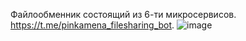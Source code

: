 Файлообменник состоящий из 6-ти микросервисов. https://t.me/pinkamena_filesharing_bot.
![image](https://github.com/user-attachments/assets/6b053775-97d9-4b9b-b06b-a7ab9f2ea7c5)
